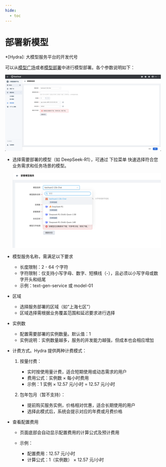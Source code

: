 ```yaml
---
hide:
  - toc
---
```


# 部署新模型

*[Hydra]: 大模型服务平台的开发代号

可以从[模型广场](./index.md)或者[模型部署](./deploy.md)中进行模型部署。各个参数说明如下：

![deploy](./images/deploy01.png)

- 选择需要部署的模型（如 DeepSeek-R1），可通过 下拉菜单 快速选择符合您业务需求和任务场景的模型。

    ![deploy](./images/deploy02.png)

- 模型服务名称，需满足以下要求

    - 长度限制：2 - 64 个字符
    - 字符限制：仅支持小写字母、数字、短横线（-），且必须以小写字母或数字开头和结尾
    - 示例：text-gen-service 或 model-01

- 区域

    - 选择服务部署的区域（如“上海七区”）
    - 区域选择需根据业务覆盖范围和延迟要求进行选择

- 实例数

    - 配置需要部署的实例数量。默认值：1
    - 实例说明：实例数量越多，服务的并发能力越强，但成本也会相应增加

- 计费方式。Hydra 提供两种计费模式：

    1. 按量付费：

        - 实时按使用量计费，适合短期使用或动态需求的用户
        - 费用公式：实例数 × 每小时费用
        - 示例：1 实例 × 12.57 元/小时 = 12.57 元/小时

    2. 包年包月（暂不支持）：
    
        - 提前购买服务实例，价格相对优惠，适合长期使用的用户
        - 选择此模式后，系统会提示对应的年费或月费价格

- 查看配置费用

    - 页面底部会自动显示配置费用的计算公式及预计费用
    - 示例：

        - 配置费用：12.57 元/小时
        - 计算公式：1（实例数） × 12.57 元/小时
